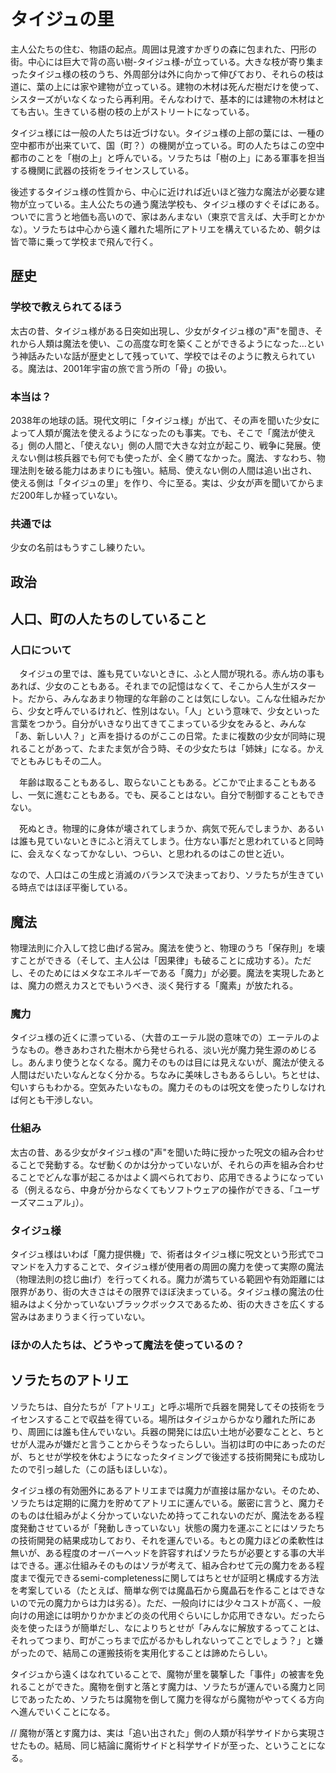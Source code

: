 # タイジュの里
 主人公たちの住む、物語の起点。周囲は見渡すかぎりの森に包まれた、円形の街。中心には巨大で背の高い樹-タイジュ様-が立っている。大きな枝が寄り集まったタイジュ様の枝のうち、外周部分は外に向かって伸びており、それらの枝は道に、葉の上には家や建物が立っている。建物の木材は死んだ樹だけを使って、シスターズがいなくなったら再利用。そんなわけで、基本的には建物の木材はとても古い。生きている樹の枝の上がストリートになっている。

 タイジュ様には一般の人たちは近づけない。タイジュ様の上部の葉には、一種の空中都市が出来ていて、国（町？）の機関が立っている。町の人たちはこの空中都市のことを「樹の上」と呼んでいる。ソラたちは「樹の上」にある軍事を担当する機関に武器の技術をライセンスしている。

後述するタイジュ様の性質から、中心に近ければ近いほど強力な魔法が必要な建物が立っている。主人公たちの通う魔法学校も、タイジュ様のすぐそばにある。ついでに言うと地価も高いので、家はあんまない（東京で言えば、大手町とかかな）。ソラたちは中心から遠く離れた場所にアトリエを構えているため、朝夕は皆で箒に乗って学校まで飛んで行く。

## 歴史

### 学校で教えられてるほう

太古の昔、タイジュ様がある日突如出現し、少女がタイジュ様の"声"を聞き、それから人類は魔法を使い、この高度な町を築くことができるようになった…という神話みたいな話が歴史として残っていて、学校ではそのように教えられている。魔法は、2001年宇宙の旅で言う所の「骨」の扱い。

### 本当は？

2038年の地球の話。現代文明に「タイジュ様」が出て、その声を聞いた少女によって人類が魔法を使えるようになったのも事実。でも、そこで「魔法が使える」側の人間と、「使えない」側の人間で大きな対立が起こり、戦争に発展。使えない側は核兵器でも何でも使ったが、全く勝てなかった。魔法、すなわち、物理法則を破る能力はあまりにも強い。結局、使えない側の人間は追い出され、使える側は「タイジュの里」を作り、今に至る。実は、少女が声を聞いてからまだ200年しか経っていない。

### 共通では

少女の名前はもうすこし練りたい。

## 政治

## 人口、町の人たちのしていること

### 人口について

　タイジュの里では、誰も見ていないときに、ふと人間が現れる。赤ん坊の事もあれば、少女のこともある。それまでの記憶はなくて、そこから人生がスタート。だから、みんなあまり物理的な年齢のことは気にしない。こんな仕組みだから、少女と呼んでいるけれど、性別はない。<!-- なので男装も女装もない。genderという概念はない。 -->「人」という意味で、少女といった言葉をつかう。自分がいきなり出てきてこまっている少女をみると、みんな「あ、新しい人？」と声を掛けるのがここの日常。たまに複数の少女が同時に現れることがあって、たまたま気が合う時、その少女たちは「姉妹」になる。かえでともみじもその二人。<!-- ５人目の少女が現れたとき、記憶を失っているのでソラたちはタイジュ様はいないけど新しい少女が「うまれた」んだな、と勘違いをする。 -->

　年齢は取ることもあるし、取らないこともある。どこかで止まることもあるし、一気に進むこともある。でも、戻ることはない。自分で制御することもできない。

　死ぬとき。物理的に身体が壊されてしまうか、病気で死んでしまうか、あるいは誰も見ていないときにふと消えてしまう。仕方ない事だと思われていると同時に、会えなくなってかなしい、つらい、と思われるのはこの世と近い。

 なので、人口はこの生成と消滅のバランスで決まっており、ソラたちが生きている時点ではほぼ平衡している。

## 魔法

物理法則に介入して捻じ曲げる営み。魔法を使うと、物理のうち「保存則」を壊すことができる（そして、主人公は「因果律」も破ることに成功する）。ただし、そのためにはメタなエネルギーである「魔力」が必要。魔法を実現したあとは、魔力の燃えカスとでもいうべき、淡く発行する「魔素」が放たれる。

### 魔力

タイジュ様の近くに漂っている、（大昔のエーテル説の意味での）エーテルのようなもの。巻きあわされた樹木から発せられる、淡い光が魔力発生源のめじるし。あんまり使うとなくなる。魔力そのものは目には見えないが、魔法が使える人間はだいたいなんとなく分かる。ちなみに美味しさもあるらしい。ちとせは、匂いすらもわかる。空気みたいなもの。魔力そのものは呪文を使ったりしなければ何とも干渉しない。

### 仕組み

太古の昔、ある少女がタイジュ様の"声"を聞いた時に授かった呪文の組み合わせることで発動する。なぜ動くのかは分かっていないが、それらの声を組み合わせることでどんな事が起こるかはよく調べられており、応用できるようになっている（例えるなら、中身が分からなくてもソフトウェアの操作ができる、「ユーザーズマニュアル」）。

### タイジュ様

タイジュ様はいわば「魔力提供機」で、術者はタイジュ様に呪文という形式でコマンドを入力することで、タイジュ様が使用者の周囲の魔力を使って実際の魔法（物理法則の捻じ曲げ）を行ってくれる。魔力が満ちている範囲や有効距離には限界があり、街の大きさはその限界でほぼ決まっている。タイジュ様の魔法の仕組みはよく分かっていないブラックボックスであるため、街の大きさを広くする営みはあまりうまく行っていない。

### ほかの人たちは、どうやって魔法を使っているの？

## ソラたちのアトリエ

ソラたちは、自分たちが「アトリエ」と呼ぶ場所で兵器を開発してその技術をライセンスすることで収益を得ている。場所はタイジュからかなり離れた所にあり、周囲には誰も住んでいない。兵器の開発には広い土地が必要なことと、ちとせが人混みが嫌だと言うことからそうなったらしい。当初は町の中にあったのだが、ちとせが学校を休むようになったタイミングで後述する技術開発にも成功したので引っ越した（この話もほしいな）。

タイジュ様の有効圏外にあるアトリエまでは魔力が直接は届かない。そのため、ソラたちは定期的に魔力を貯めてアトリエに運んでいる。厳密に言うと、魔力そのものは仕組みがよく分かっていないため持ってこれないのだが、魔法をある程度発動させているが「発動しきっていない」状態の魔力を運ぶことにはソラたちの技術開発の結果成功しており、それを運んでいる。もとの魔力ほどの柔軟性は無いが、ある程度のオーバーヘッドを許容すればソラたちが必要とする事の大半はできる。運ぶ仕組みそのものはソラが考えて、組み合わせて元の魔力をある程度まで復元できるsemi-completenessに関してはちとせが証明と構成する方法を考案している（たとえば、簡単な例では魔晶石から魔晶石を作ることはできないので元の魔力からは力は劣る）。ただ、一般向けには少々コストが高く、一般向けの用途には明かりかかまどの炎の代用ぐらいにしか応用できない。だったら炎を使ったほうが簡単だし、なによりちとせが「みんなに解放するってことは、それってつまり、町がこっちまで広がるかもしれないってことでしょう？」と嫌がったので、結局この運搬技術を実用化することは諦めたらしい。

タイジュから遠くはなれていることで、魔物が里を襲撃した「事件」の被害を免れることができた。魔物を倒すと落とす魔力は、ソラたちが運んでいる魔力と同じであったため、ソラたちは魔物を倒して魔力を得ながら魔物がやってくる方向へ進んでいくことになる。

// 魔物が落とす魔力は、実は「追い出された」側の人類が科学サイドから実現させたもの。結局、同じ結論に魔術サイドと科学サイドが至った、ということになる。
